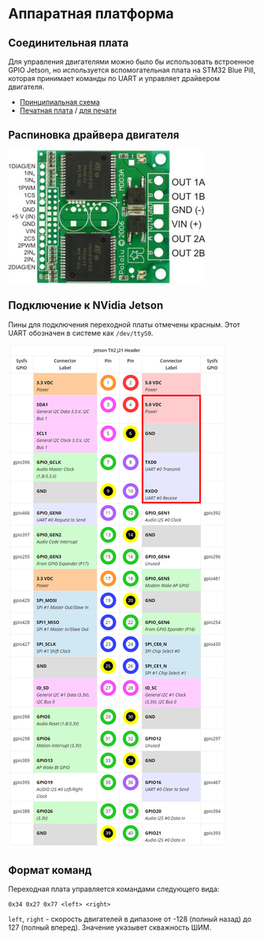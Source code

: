 # Аппаратная платформа

## Соединительная плата
Для управления двигателями можно было бы использовать встроенное GPIO Jetson, но используется вспомогательная плата на STM32 Blue Pill, которая принимает команды по UART и управляет драйвером двигателя.

- [Принципиальная схема](docs/Connection-board-schematics.png)
- [Печатная плата](docs/Connection-board-pcb.png) / [для печати](docs/Connection-board-pcb-black.png)


## Распиновка драйвера двигателя
![](docs/md03a.jpg)

## Подключение к NVidia Jetson
Пины для подключения переходной платы отмечены красным. Этот UART обозначен в системе как `/dev/ttyS0`.

![](docs/jetson-j21-pinout.png)

## Формат команд
Переходная плата управляется командами следующего вида:

```
0x34 0x27 0x77 <left> <right>
```
`left`, `right` - скорость двигателей в дипазоне от -128 (полный назад) до 127 (полный вперед). Значение указывет скважность ШИМ. 